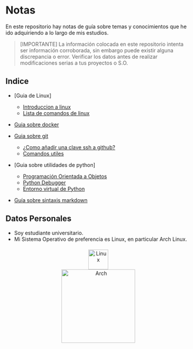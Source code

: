# Notas

En este repositorio hay notas de guía sobre temas y conocimientos que he ido adquiriendo a lo largo de mis estudios.

> [IMPORTANTE]
> La información colocada en este repositorio intenta ser información corroborada, sin embargo puede existir alguna discrepancia o error. Verificar los datos antes de realizar modificaciones serias a tus proyectos o S.O.

## Indice

- [Guia de Linux]
  - [Introduccion a linux](guides/linux/linux-basic.md)
  - [Lista de comandos de linux](guides/linux/comandos.md)

- [Guia sobre docker](guides/docker.md)

- [Guia sobre git](guides/start.md)  
  - [¿Como añadir una clave ssh a github?](guides/git/ssh.md)  
  - [Comandos utiles](guides/git/git.md)  

- [Guia sobre utilidades de python]
  - [Programación Orientada a Objetos](guides/python/oop.md)
  - [Python Debugger](guides/python/ipdb.md)
  - [Entorno virtual de Python](guides/python/venv.md)

- [Guía sobre sintaxis markdown](https://docs.github.com/es/get-started/writing-on-github/getting-started-with-writing-and-formatting-on-github/basic-writing-and-formatting-syntax)

## Datos Personales

- Soy estudiante universitario.
- Mi Sistema Operativo de preferencia es Linux, en particular Arch Linux.

<div style="text-align:center; margin: 20px;">
  <img src="https://upload.wikimedia.org/wikipedia/commons/thumb/3/35/Tux.svg/1200px-Tux.svg.png" alt="Linux" width="54" style="display:block; margin:auto;"/>
  <img src="https://upload.wikimedia.org/wikipedia/commons/thumb/e/e8/Archlinux-logo-standard-version.png/800px-Archlinux-logo-standard-version.png" alt="Arch" width="200" style="display:flex; margin:auto;"/>
</div>
